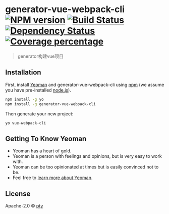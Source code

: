 # generator-vue-webpack-cli [![NPM version][npm-image]][npm-url] [![Build Status][travis-image]][travis-url] [![Dependency Status][daviddm-image]][daviddm-url] [![Coverage percentage][coveralls-image]][coveralls-url]
> generator构建vue项目

## Installation

First, install [Yeoman](http://yeoman.io) and generator-vue-webpack-cli using [npm](https://www.npmjs.com/) (we assume you have pre-installed [node.js](https://nodejs.org/)).

```bash
npm install -g yo
npm install -g generator-vue-webpack-cli
```

Then generate your new project:

```bash
yo vue-webpack-cli
```

## Getting To Know Yeoman

 * Yeoman has a heart of gold.
 * Yeoman is a person with feelings and opinions, but is very easy to work with.
 * Yeoman can be too opinionated at times but is easily convinced not to be.
 * Feel free to [learn more about Yeoman](http://yeoman.io/).

## License

Apache-2.0 © [pty]()


[npm-image]: https://badge.fury.io/js/generator-vue-webpack-cli.svg
[npm-url]: https://npmjs.org/package/generator-vue-webpack-cli
[travis-image]: https://travis-ci.org/ptylll/generator-vue-webpack-cli.svg?branch=master
[travis-url]: https://travis-ci.org/ptylll/generator-vue-webpack-cli
[daviddm-image]: https://david-dm.org/ptylll/generator-vue-webpack-cli.svg?theme=shields.io
[daviddm-url]: https://david-dm.org/ptylll/generator-vue-webpack-cli
[coveralls-image]: https://coveralls.io/repos/ptylll/generator-vue-webpack-cli/badge.svg
[coveralls-url]: https://coveralls.io/r/ptylll/generator-vue-webpack-cli
